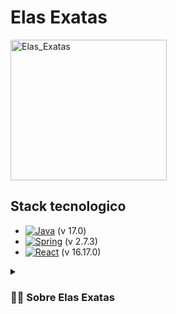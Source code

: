 # Elas Exatas

<img align="center" alt="Elas_Exatas" height="225" width="250" src="https://i.imgur.com/9QguBVp.png">

## Stack tecnologico
* [![Java][Java]][Java-url] (v 17.0)
* [![Spring][Spring]][Spring-url] (v 2.7.3)
* [![React][React]][React-url] (v 16.17.0)


<details>
 <summary><h3>👨‍💻 Sobre Elas Exatas</h3></summary>
 Elas Exatas é uma rede social idealizada a partir da necessidade de incentivar o ingresso de mulheres na área de ciências exatas. 
Seu objetivo é conectar mulheres de todas as idades, que atuam ou têm interesse nessa área, para que possam trocar experiências, ter acesso a eventos e para que se sintam empoderadas a conquistar seu lugar nesse meio.
 
 
 
 <!-- MARKDOWN LINKS & IMAGES -->
<!-- https://www.markdownguide.org/basic-syntax/#reference-style-links -->
[Java]: https://img.shields.io/badge/java-%23ED8B00.svg?style=for-the-badge&logo=java&logoColor=white
[Java-url]: https://www.java.com/pt-BR/download/
[React]: https://img.shields.io/badge/React-20232A?style=for-the-badge&logo=react&logoColor=61DAFB
[React-url]: https://reactjs.org/
[Spring]: https://img.shields.io/badge/spring-%236DB33F.svg?style=for-the-badge&logo=spring&logoColor=white
[Spring-url]: https://spring.io/projects/spring-framework
[React Native]: https://img.shields.io/badge/react_native-%2320232a.svg?style=for-the-badge&logo=react&logoColor=%2361DAFB
[React Native-url]: https://reactnative.dev/
[Azure]: https://img.shields.io/badge/azure-%230072C6.svg?style=for-the-badge&logo=microsoftazure&logoColor=white
[Azure-url]: https://azure.microsoft.com/pt-br/
 
